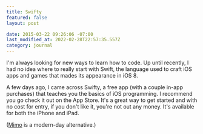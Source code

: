 ```yaml
---
title: Swifty
featured: false
layout: post

date: 2015-03-22 09:26:06 -07:00
last_modified_at: 2022-02-28T22:57:35.557Z
category: journal
---
```


I'm always looking for new ways to learn how to code. Up until recently, I had no idea where to really start with Swift, the language used to craft iOS apps and games that mades its appearance in iOS 8.

A few days ago, I came across Swifty, a free app (with a couple in-app purchases) that teaches you the basics of iOS programming. I recommend you go check it out on the App Store. It's a great way to get started and with no cost for entry, if you don't like it, you're not out any money. It's available for both the iPhone and iPad.

([Mimo](https://itunes.apple.com/us/app/mimo-learn-to-code/id1133960732?mt=8) is a modern-day alternative.)

